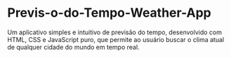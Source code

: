 # Previs-o-do-Tempo-Weather-App
Um aplicativo simples e intuitivo de previsão do tempo, desenvolvido com HTML, CSS e JavaScript puro, que permite ao usuário buscar o clima atual de qualquer cidade do mundo em tempo real.
